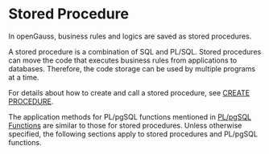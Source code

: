 # Stored Procedure<a name="EN-US_TOPIC_0245374600"></a>

In openGauss, business rules and logics are saved as stored procedures.

A stored procedure is a combination of SQL and PL/SQL. Stored procedures can move the code that executes business rules from applications to databases. Therefore, the code storage can be used by multiple programs at a time.

For details about how to create and call a stored procedure, see  [CREATE PROCEDURE](create-procedure.md).

The application methods for PL/pgSQL functions mentioned in  [PL/pgSQL Functions](pl-pgsql-functions.md)  are similar to those for stored procedures. Unless otherwise specified, the following sections apply to stored procedures and PL/pgSQL functions.

